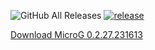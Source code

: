 ![GitHub All Releases](https://img.shields.io/github/downloads/hntgl/Revanced-Build/total)
[![release](https://img.shields.io/github/release/hntgl/Revanced-Build.svg)](https://github.com/hntgl/Revanced-Build/releases)

[Download MicroG 0.2.27.231613](https://github.com/inotia00/mMicroG/releases/download/v0.2.27.231613/microg.apk)
